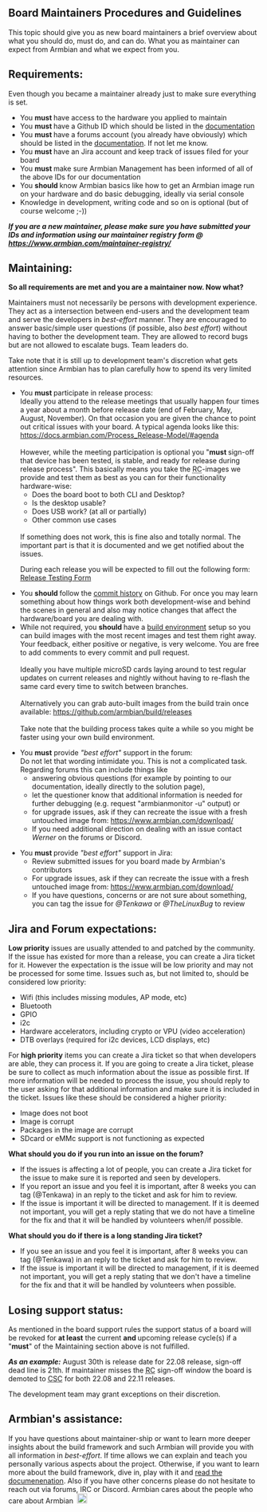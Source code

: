 <h2>Board Maintainers Procedures and Guidelines</h2>
<p>
	This topic should give you as new board maintainers a brief overview about what you should do, must do, and can do. What you as maintainer can expect from Armbian and what we expect from you.
</p>

<p>
<h2><strong>Requirements:</strong></h2>
</p>

<p>
	Even though you became a maintainer already just to make sure everything is set.
</p>


<ul>
	<li>
		You <strong>must </strong>have access to the hardware you applied to maintain
	</li>
	<li>
		You <strong>must </strong>have a Github ID which should be listed in the <a href="https://docs.armbian.com/Release_Board-Maintainers/" rel="external nofollow">documentation</a>
	</li>
	<li>
		You <strong>must </strong>have a forums account (you already have obviously) which should be listed in the <a href="https://docs.armbian.com/Release_Board-Maintainers/" rel="external nofollow">documentation</a>. If not let me know.
	</li>
    <li>You <strong>must </strong> have an Jira account and keep track of issues filed for your board</li>
        <li> You <strong>must </strong> make sure Armbian Management has been informed of all of the above IDs for our documentation</li>
    <li>
		You <strong>should </strong>know Armbian basics like how to get an Armbian image run on your hardware and do basic debugging, ideally via serial console
	</li>
	<li>
		Knowledge in development, writing code and so on is optional (but of course welcome ;-))
	</li>
</ul>

<i><b>If you are a new maintainer, please make sure you have submitted your IDs and information using our maintainer registry form @ https://www.armbian.com/maintainer-registry/</b></i>

<p>
<h2><strong>Maintaining:</strong></h2>
</p>

<p>
    <b>So all requirements are met and you are a maintainer now. Now what?</b>
</p>

<p>
	Maintainers must not necessarily be persons with development experience. They act as a intersection between end-users and the development team and serve the developers in<em> best-effort</em> manner. They are encouraged to answer basic/simple user questions (if possible, also<em> best effort</em>) without having to bother the development team. They are allowed to record bugs but are not allowed to escalate bugs. Team leaders do.
</p>

<p>
	Take note that it is still up to development team&#39;s discretion what gets attention since Armbian has to plan carefully how to spend its very limited resources.
</p>

<ul>
	<li>
		You <strong>must </strong>participate in release process:<br>
		Ideally you attend to the release meetings that usually happen four times a year about a month before release date (end of February, May, August, November). On that occasion you are given the chance to point out critical issues with your board. A typical agenda looks like this: <a href="https://docs.armbian.com/Process_Release-Model/#agenda" ipsnoembed="true" rel="external nofollow"> https://docs.armbian.com/Process_Release-Model/#agenda</a><br>
		<br>
		However, while the meeting participation is optional you &quot;<strong>must </strong>sign-off that device has been tested, is stable, and ready for release during release process&quot;.
		This basically means you take the <abbr title="Release candidate">RC</abbr>-images we provide and test them as best as you can for their functionality hardware-wise:
        <ul>
            <li>Does the board boot to both CLI and Desktop?</li>
            <li>Is the desktop usable?</li>
            <li>Does USB work? (at all or partially)</li>
            <li>Other common use cases</li>
        </ul><br>
        If something does not work, this is fine also and totally normal. The important part is that it is documented and we get notified about the issues.
        
During each release you will be expected to fill out  the following form: <a href="[https://github.com/EvilOlaf/rc-testing/issues/new?assignees=&amp;labels=for+review&amp;template=form.yml&amp;title=%5BRC%5D%3A+](https://www.armbian.com/rc-testing/)" ipsnoembed="true" rel="external nofollow">Release Testing Form</a>
    </li>
</ul>
<ul>
 <li>
		You <strong>should </strong>follow the <a href="https://github.com/armbian/build/commits/master" rel="external nofollow">commit history</a> on Github. For once you may learn something about how things work both development-wise and behind the scenes in general and also may notice changes that affect the hardware/board you are dealing with. 
	</li>
	<li>
		While not required, you <strong>should </strong>have a <a href="https://docs.armbian.com/Developer-Guide_Build-Preparation/" rel="external nofollow">build environment</a> setup so you can build images with the most recent images and test them right away. Your feedback, either positive or negative, is very welcome. You are free to add comments to every commit and pull request.
        <br>
        <br>
		Ideally you have multiple microSD cards laying around to test regular updates on current releases and nightly without having to re-flash the same card every time to switch between branches.<br><br>
		Alternatively you can grab auto-built images from the build train once available: <a href="https://github.com/armbian/build/releases" rel="external nofollow">https://github.com/armbian/build/releases</a><br><br>
		Take note that the building process takes quite a while so you might be faster using your own build environment.
	</li>
</ul>   
</ul>


<ul>
	<li>
		You <strong>must</strong> provide <em>&quot;best effort&quot;</em> support in the forum:<br>
		Do not let that wording intimidate you. This is not a complicated task. Regarding forums this can include things like
		<ul>
			<li>
				answering obvious questions (for example by pointing to our documentation, ideally directly to the solution page),
			</li>
			<li>
				let the questioner know that additional information is needed for further debugging (e.g. request &quot;armbianmonitor -u&quot; output) or
			</li>
			<li>
				for upgrade issues, ask if they can recreate the issue with a fresh untouched image from: <a href="https://www.armbian.com/download/" ipsnoembed="true" rel="external nofollow">https://www.armbian.com/download/</a>
			</li>
            <li> If you need additional direction on dealing with an issue contact <em>Werner</em> on the forums or Discord.</li>
		</ul>
	</li>
</ul>
<ul>
	<li>
		You <strong>must </strong>provide <em>&quot;best effort&quot;</em> support in Jira:<br>
		<ul>
			<li>
				Review submitted issues for you board made by Armbian's contributors
			</li>
			<li>
				For upgrade issues, ask if they can recreate the issue with a fresh untouched image from: <a href="https://www.armbian.com/download/" ipsnoembed="true" rel="external nofollow">https://www.armbian.com/download/</a>
			</li>
            <li> If you have questions, concerns or are not sure about something, you can tag the issue for <em>@Tenkawa</em> or <em>@TheLinuxBug</em> to review</li>
            		</ul>
	</li>
</ul>

<p>
<h2><strong>Jira and Forum expectations:</strong></h2>
</p>

<strong>Low priority</strong> issues are usually attended to and patched by the community. If the issue has existed for more than a release, you can create a Jira ticket for it. However the expectation is the issue will be low priority and may not be processed for some time. Issues such as, but not limited to, should be considered low priority:
<ul>
    <li>Wifi (this includes missing modules, AP mode, etc)<br></li>
    <li>Bluetooth<br></li>
    <li>GPIO<br></li>
    <li>i2c</li>
    <li>Hardware accelerators, including crypto or VPU (video acceleration)</li>
    <li>DTB overlays (required for i2c devices, LCD displays, etc)</li>
</ul>



For <strong>high priority</strong> items you can create a Jira ticket so that when developers are able, they can process it. If you are going to create a Jira ticket, please be sure to collect as much information about the issue as possible first. If more information will be needed to process the issue, you should reply to the user asking for that additional information and make sure it is included in the ticket. Issues like these should be considered a higher priority:
<ul>
    <li>Image does not boot<br></li>
    <li>Image is corrupt<br></li>
    <li>Packages in the image are corrupt<br></li>
    <li>SDcard or eMMc support is not functioning as expected<br></li>
</ul>


<strong> What should you do if you run into an issue on the forum?</strong>
<ul>
    <li> If the issues is affecting a lot of people, you can create a Jira ticket for the issue to make sure it is reported and seen by developers.</li>
    <li> If you report an issue and you feel it is important, after 8 weeks you can tag (@Tenkawa) in an reply to the ticket and ask for him to review. </li>
    <li> If the issue is important it will be directed to management. If it is deemed not important, you will get a reply stating that we do not have a timeline for the fix and that it will be handled by volunteers when/if possible.</li>
</ul>

<strong>What should you do if there is a long standing Jira ticket?</strong>
<ul>
     <li>If you see an issue and you feel it is important, after 8 weeks you can tag (@Tenkawa) in an reply to the ticket and ask for him to review. </li>
    <li> If the issue is important it will be directed to management, if it is deemed not important, you will get a reply stating that we don't have a timeline for the fix and that it will be handled by volunteers when possible.</li>
</ul>
<p>
<h2><strong>Losing support status:</strong></h2>
</p>
<p>
	As mentioned in the board support rules the support status of a board will be revoked for <strong>at least</strong> the current <strong>and </strong>upcoming release cycle(s) if a &quot;<strong>must</strong>&quot; of the Maintaining section above is not fulfilled.
</p>

<p>
    <b><i>As an example:</i></b> August 30th is release date for 22.08 release, sign-off dead line is 21th. If maintainer misses the <abbr title="Release candidate"><abbr title="Release candidate">RC</abbr></abbr> sign-off window the board is demoted to <abbr title="Community supported Chip - no official support"><abbr title="Community supported Chip - no official support">CSC</abbr></abbr> for both 22.08 and 22.11 releases.
</p>

<p>
	The development team may grant exceptions on their discretion.
</p>

<p>
<h2><strong>Armbian&#39;s assistance:</strong></h2>
</p>

If you have questions about maintainer-ship or want to learn more deeper insights about the build framework and such Armbian will provide you with all information in <em>best-effort</em>. If time allows we can explain and teach you personally various aspects about the project. Otherwise, if  you want to learn more about the build framework, dive in, play with it and <a href="https://docs.armbian.com/Developer-Guide_Build-Preparation/" rel="external nofollow">read the documenenation</a>. Also if you have other concerns please do not hesitate to reach out via forums, IRC or Discord. Armbian cares about the people who care about Armbian&nbsp; <span><img alt=":)" data-emoticon="true" height="20" loading="lazy" src="https://forum.armbian.com/uploads/emoticons/default_smile.png" srcset="https://forum.armbian.com/uploads/emoticons/smile@2x.png 2x" title=":)" width="20"></span>
